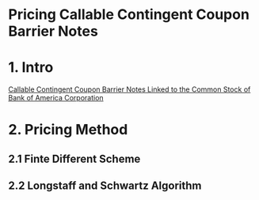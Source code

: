 Pricing Callable Contingent Coupon Barrier Notes 
====

# 1. Intro

[Callable Contingent Coupon Barrier Notes Linked to the Common Stock of Bank of America Corporation](https://www.sec.gov/Archives/edgar/data/1000275/000114036120002500/form424b2.htm)




# 2. Pricing Method

## 2.1 Finte Different Scheme

## 2.2 Longstaff and Schwartz Algorithm


